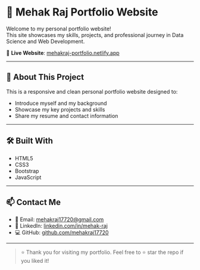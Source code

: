 # 🌟 Mehak Raj Portfolio Website

Welcome to my personal portfolio website!  
This site showcases my skills, projects, and professional journey in Data Science and Web Development.

🔗 **Live Website**: [mehakraj-portfolio.netlify.app](https://mehakraj-portfolio.netlify.app)

---

## 📌 About This Project

This is a responsive and clean personal portfolio website designed to:

- Introduce myself and my background
- Showcase my key projects and skills
- Share my resume and contact information

---

## 🛠️ Built With

- HTML5  
- CSS3  
- Bootstrap  
- JavaScript 

---

## 📫 Contact Me

- 📧 Email: mehakraj17720@gmail.com  
- 💼 LinkedIn: [linkedin.com/in/mehak-raj](https://www.linkedin.com/in/mehak-raj/)  
- 💻 GitHub: [github.com/mehakraj17720](https://github.com/mehakraj17720)

---

> ⭐ Thank you for visiting my portfolio. Feel free to ⭐ star the repo if you liked it!
